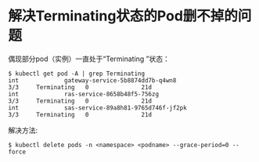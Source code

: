 # 解决Terminating状态的Pod删不掉的问题

偶现部分pod（实例）一直处于“Terminating ”状态：

```
$ kubectl get pod -A | grep Terminating
int             gateway-service-5b8874dd7b-q4wn8                        3/3     Terminating   0               21d
int             ras-service-8658b48f5-756zg                             3/3     Terminating   0               21d
int             sas-service-89a8h81-9765d746f-jf2pk                     3/3     Terminating   0               21d
```

解决方法:

```
$ kubectl delete pods -n <namespace> <podname> --grace-period=0 --force
```